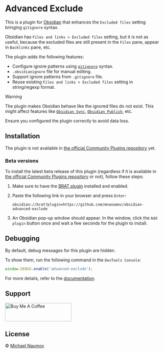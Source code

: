 # Advanced Exclude

This is a plugin for [Obsidian](https://obsidian.md/) that enhances the `Excluded files` setting bringing `gitignore` syntax.

Obsidian has `Files and links > Excluded files` setting, but it is not as useful, because the excluded files are still present in the `Files` pane, appear in `Backlinks` pane, etc.

The plugin adds the following features:

- Configure ignore patterns using [`gitignore`](https://git-scm.com/docs/gitignore) syntax.
- `.obsidianignore` file for manual editing.
- Support ignore patterns from `.gitignore` file.
- Reuse existing `Files and links > Excluded files` setting in string/regexp format.

> [!WARNING]
>
> The plugin makes Obsidian behave like the ignored files do not exist. This might affect features like [`Obsidian Sync`](https://help.obsidian.md/sync), [`Obsidian Publish`](https://help.obsidian.md/publish), etc.
>
> Ensure you configured the plugin correctly to avoid data loss.

## Installation

The plugin is not available in [the official Community Plugins repository](https://obsidian.md/plugins) yet.

### Beta versions

To install the latest beta release of this plugin (regardless if it is available in [the official Community Plugins repository](https://obsidian.md/plugins) or not), follow these steps:

1. Make sure to have the [BRAT plugin](https://obsidian.md/plugins?id=obsidian42-brat) installed and enabled.
2. Paste the following link in your browser and press `Enter`:

   ```
   obsidian://brat?plugin=https://github.com/mnaoumov/obsidian-advanced-exclude
   ```

3. An Obsidian pop-up window should appear. In the window, click the `Add plugin` button once and wait a few seconds for the plugin to install.

## Debugging

By default, debug messages for this plugin are hidden.

To show them, run the following command in the `DevTools Console`:

```js
window.DEBUG.enable('advanced-exclude');
```

For more details, refer to the [documentation](https://github.com/mnaoumov/obsidian-dev-utils?tab=readme-ov-file#debugging).

## Support

<a href="https://www.buymeacoffee.com/mnaoumov" target="_blank"><img src="https://cdn.buymeacoffee.com/buttons/v2/default-yellow.png" alt="Buy Me A Coffee" style="height: 60px !important;width: 217px !important;"></a>

## License

© [Michael Naumov](https://github.com/mnaoumov/)
